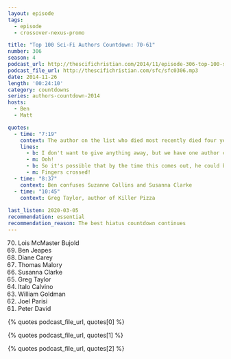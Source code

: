```yaml
---
layout: episode
tags:
  - episode
  - crossover-nexus-promo

title: "Top 100 Sci-Fi Authors Countdown: 70-61"
number: 306
season: 4
podcast_url: http://thescifichristian.com/2014/11/episode-306-top-100-sci-fi-authors-countdown-70-61/
podcast_file_url: http://thescifichristian.com/sfc/sfc0306.mp3
date: 2014-11-26
length: '00:24:10'
category: countdowns
series: authors-countdown-2014
hosts:
  - Ben
  - Matt

quotes:
  - time: "7:19"
    context: The author on the list who died most recently died four years ago
    lines:
      - b: I don't want to give anything away, but we have one author coming up, not in this episode but the next one, who is ninety.
      - m: Ooh!
      - b: So it's possible that by the time this comes out, he could be the winner.
      - m: Fingers crossed!
  - time: "8:37"
    context: Ben confuses Suzanne Collins and Susanna Clarke
  - time: "10:45"
    context: Greg Taylor, author of Killer Pizza
    
last_listen: 2020-03-05
recommendation: essential
recommendation_reason: The best hiatus countdown continues
---
```


<ol start="70" reversed>
<li>Lois McMaster Bujold
<li>Ben Jeapes
<li>Diane Carey
<li>Thomas Malory
<li>Susanna Clarke
<li>Greg Taylor
<li>Italo Calvino
<li>William Goldman
<li>Joel Parisi
<li>Peter David
</ol>

{% quotes podcast_file_url, quotes[0] %}

{% quotes podcast_file_url, quotes[1] %}

{% quotes podcast_file_url, quotes[2] %}